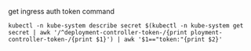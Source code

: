 get ingress auth token command
```
kubectl -n kube-system describe secret $(kubectl -n kube-system get secret | awk '/^deployment-controller-token-/{print ployment-controller-token-/{print $1}') | awk '$1=="token:"{print $2}'
```
